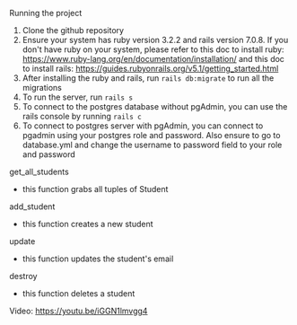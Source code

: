 Running the project
1. Clone the github repository
2. Ensure your system has ruby version 3.2.2 and rails version 7.0.8. If you don't have ruby on your system, please refer to this doc to install ruby: https://www.ruby-lang.org/en/documentation/installation/
and this doc to install rails: https://guides.rubyonrails.org/v5.1/getting_started.html
3. After installing the ruby and rails, run `rails db:migrate` to run all the migrations
4. To run the server, run `rails s`
5. To connect to the postgres database without pgAdmin, you can use the rails console by running `rails c`
6. To connect to postgres server with pgAdmin, you can connect to pgadmin using your postgres role and password. Also ensure to go to database.yml and change the username to password field to your role and password


get_all_students
- this function grabs all tuples of Student

add_student
- this function creates a new student

update
- this function updates the student's email

destroy
- this function deletes a student

Video:
https://youtu.be/iGGN1lmvgg4
